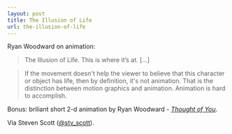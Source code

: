```yaml
---
layout: post
title: The Illusion of Life
url: the-illusion-of-life
---
```


Ryan Woodward on animation:

> The Illusion of Life. This is where it’s at. […] 

> If the movement doesn't help the viewer to believe that this character or object has life, then by definition, it's not animation. That is the distinction between motion graphics and animation. Animation is hard to accomplish.

Bonus: briliant short 2-d animation by Ryan Woodward - [*Thought of You*](http://vimeo.com/14803194).

Via Steven Scott ([@stv_scott](http://twitter.com/stv_scott)).

